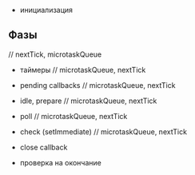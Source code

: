 - инициализация

## Фазы
// nextTick, microtaskQueue
- таймеры
// microtaskQueue, nextTick
- pending callbacks
// microtaskQueue, nextTick
- idle, prepare
// microtaskQueue, nextTick
- poll
// microtaskQueue, nextTick
- check (setImmediate)
// microtaskQueue, nextTick
- close callback

- проверка на окончание